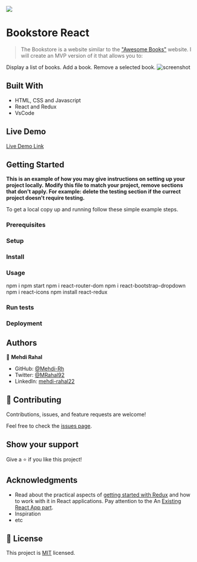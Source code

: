 ![](https://img.shields.io/badge/Microverse-blueviolet)

# Bookstore React

> The Bookstore is a website similar to the ["Awesome Books"](https://mehdi-rh.github.io/Awesome-Books-ES6/?#book-add-section) website. I will create an MVP version of it that allows you to:

Display a list of books.
Add a book.
Remove a selected book.
![screenshot](./app_screenshot.png)


## Built With

- HTML, CSS and Javascript
- React and Redux
- VsCode

## Live Demo

[Live Demo Link](https://livedemo.com)


## Getting Started

**This is an example of how you may give instructions on setting up your project locally.**
**Modify this file to match your project, remove sections that don't apply. For example: delete the testing section if the currect project doesn't require testing.**


To get a local copy up and running follow these simple example steps.

### Prerequisites

### Setup

### Install

### Usage

npm i
npm start
npm i react-router-dom
npm i react-bootstrap-dropdown
npm i react-icons
npm install react-redux


### Run tests

### Deployment



## Authors

👤 **Mehdi Rahal**

- GitHub: [@Mehdi-Rh](https://github.com/Mehdi-Rh)
- Twitter: [@MRahal92](https://twitter.com/MRahal92)
- LinkedIn: [mehdi-rahal22](https://www.linkedin.com/in/mehdi-rahal22/)


## 🤝 Contributing

Contributions, issues, and feature requests are welcome!

Feel free to check the [issues page](../../issues/).

## Show your support

Give a ⭐️ if you like this project!

## Acknowledgments

- Read about the practical aspects of [getting started with Redux](https://redux.js.org/introduction/getting-started) and how to work with it in React applications. Pay attention to the An [Existing React App​ part](https://react-redux.js.org/introduction/getting-started#an-existing-react-app).
- Inspiration
- etc

## 📝 License

This project is [MIT](./MIT.md) licensed.